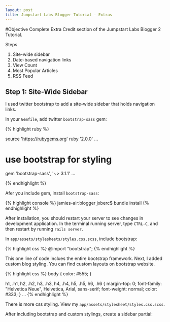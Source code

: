 ```yaml
---
layout: post
title: Jumpstart Labs Blogger Tutorial - Extras
---
```


#Objective
Complete Extra Credit section of the Jumpstart Labs Blogger 2 Tutorial.

Steps

1. Site-wide sidebar 
2. Date-based navigation links
3. View Count
4. Most Popular Articles
5. RSS Feed

## Step 1: Site-Wide Sidebar

I used twitter bootstrap to add a site-wide sidebar that holds navigation links.

In your `Gemfile`, add twitter `bootstrap-sass` gem:

{% highlight ruby %}

source 'https://rubygems.org'
ruby '2.0.0'
...
# use bootstrap for styling
gem 'bootstrap-sass', '~> 3.1.1'
...

{% endhighlight %}

Afer you include gem, install `bootstrap-sass`:

{% highlight console %}
jamies-air:blogger jxberc$ bundle install
{% endhighlight %}

After installation, you should restart your server to see changes in development application.  In the terminal running server, type `CTRL-C`, and then restart by running `rails server`.

In `app/assets/stylesheets/styles.css.scss`, include bootstrap:

{% highlight css %}
@import "bootstrap";
{% endhighlight %}

This one line of code inclues the entire bootstrap framework.  Next, I added custom blog styling. You can find custom layouts on bootstrap website.

{% highlight css %}
body {
  color: #555;
}

h1, .h1,
h2, .h2,
h3, .h3,
h4, .h4,
h5, .h5,
h6, .h6 {
  margin-top: 0;
  font-family: "Helvetica Neue", Helvetica, Arial, sans-serif;
  font-weight: normal;
  color: #333;
}
...
{% endhighlight %}

There is more css styling.  View my `app/assets/stylesheet/styles.css.scss`.

After including bootstrap and custom stylings, create a sidebar partial:



